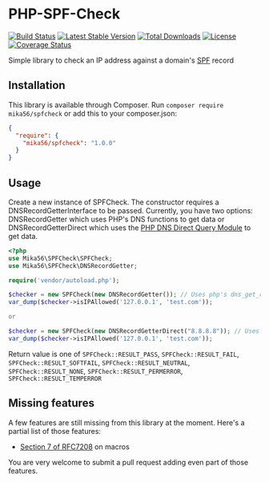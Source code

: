 # PHP-SPF-Check
[![Build Status](https://travis-ci.org/Mika56/PHP-SPF-Check.svg?branch=master)](https://travis-ci.org/Mika56/PHP-SPF-Check)
[![Latest Stable Version](https://poser.pugx.org/mika56/spfcheck/v/stable)](https://packagist.org/packages/mika56/spfcheck)
[![Total Downloads](https://poser.pugx.org/mika56/spfcheck/downloads)](https://packagist.org/packages/mika56/spfcheck)
[![License](https://poser.pugx.org/mika56/spfcheck/license)](https://packagist.org/packages/mika56/spfcheck)
[![Coverage Status](https://coveralls.io/repos/github/Mika56/PHP-SPF-Check/badge.svg)](https://coveralls.io/github/Mika56/PHP-SPF-Check)

Simple library to check an IP address against a domain's [SPF](http://www.openspf.org/) record

## Installation
This library is available through Composer.
Run `composer require mika56/spfcheck` or add this to your composer.json:
```json
{
  "require": {
    "mika56/spfcheck": "1.0.0"
  }
}
```

## Usage
Create a new instance of SPFCheck. The constructor requires a DNSRecordGetterInterface to be passed. Currently, you have two options: DNSRecordGetter which uses PHP's DNS functions to get data or DNSRecordGetterDirect which uses the [PHP DNS Direct Query Module](https://github.com/purplepixie/phpdns) to get data.
```php
<?php
use Mika56\SPFCheck\SPFCheck;
use Mika56\SPFCheck\DNSRecordGetter;

require('vendor/autoload.php');

$checker = new SPFCheck(new DNSRecordGetter()); // Uses php's dns_get_record method for lookup.
var_dump($checker->isIPAllowed('127.0.0.1', 'test.com'));

or

$checker = new SPFCheck(new DNSRecordGetterDirect("8.8.8.8")); // Uses phpdns, allowing you to set the nameserver you wish to use for the dns queries.
var_dump($checker->isIPAllowed('127.0.0.1', 'test.com'));
```

Return value is one of `SPFCheck::RESULT_PASS`, `SPFCheck::RESULT_FAIL`, `SPFCheck::RESULT_SOFTFAIL`, `SPFCheck::RESULT_NEUTRAL`, `SPFCheck::RESULT_NONE`, `SPFCheck::RESULT_PERMERROR`, `SPFCheck::RESULT_TEMPERROR`

## Missing features
A few features are still missing from this library at the moment. Here's a partial list of those features:
* [Section 7 of RFC7208](https://tools.ietf.org/html/rfc7208#section-7) on macros

You are very welcome to submit a pull request adding even part of those features.